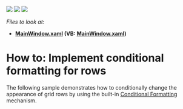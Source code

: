 <!-- default badges list -->
![](https://img.shields.io/endpoint?url=https://codecentral.devexpress.com/api/v1/VersionRange/128650974/22.2.2%2B)
[![](https://img.shields.io/badge/Open_in_DevExpress_Support_Center-FF7200?style=flat-square&logo=DevExpress&logoColor=white)](https://supportcenter.devexpress.com/ticket/details/E983)
[![](https://img.shields.io/badge/📖_How_to_use_DevExpress_Examples-e9f6fc?style=flat-square)](https://docs.devexpress.com/GeneralInformation/403183)
<!-- default badges end -->

<!-- default file list -->
*Files to look at*:

* **[MainWindow.xaml](./CS/MainWindow.xaml) (VB: [MainWindow.xaml](./VB/MainWindow.xaml))**
<!-- default file list end -->
# How to: Implement conditional formatting for rows


The following sample demonstrates how to conditionally change the appearance of grid rows by using the built-in [Conditional Formatting](https://documentation.devexpress.com/WPF/17130/Controls-and-Libraries/Data-Grid/Conditional-Formattin) mechanism.
